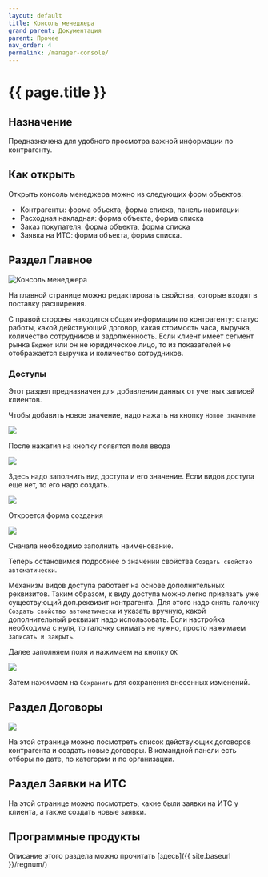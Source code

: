 ```yaml
---
layout: default
title: Консоль менеджера
grand_parent: Документация
parent: Прочее
nav_order: 4
permalink: /manager-console/
---
```


# {{ page.title }}

## Назначение

Предназначена для удобного просмотра важной информации по контрагенту.

## Как открыть

Открыть консоль менеджера можно из следующих форм объектов:

* Контрагенты: форма объекта, форма списка, панель навигации
* Расходная накладная: форма объекта, форма списка
* Заказ покупателя: форма объекта, форма списка
* Заявка на ИТС: форма объекта, форма списка.

## Раздел Главное

![Консоль менеджера](../img/2024-06-17_12-32-19.png)

На главной странице можно редактировать свойства, которые входят в поставку расширения.

С правой стороны находится общая информация по контрагенту: статус работы, какой действующий договор, какая стоимость часа, выручка, количество сотрудников и задолженность.
Если клиент имеет сегмент рынка `Бюджет` или он не юридическое лицо, то из показателей не отображается выручка и количество сотрудников.

### Доступы

Этот раздел предназначен для добавления данных от учетных записей клиентов.

Чтобы добавить новое значение, надо нажать на кнопку `Новое значение`

![](../img/2024-06-17_12-50-48.png)

После нажатия на кнопку появятся поля ввода

![](../img/2024-06-17_12-53-13.png)

Здесь надо заполнить вид доступа и его значение.
Если видов доступа еще нет, то его надо создать.

![](../img/2024-06-17_12-56-05.png)

Откроется форма создания

![](../img/2024-06-17_12-58-21.png)

Сначала необходимо заполнить наименование.

Теперь остановимся подробнее о значении свойства `Создать свойство автоматически`.

Механизм видов доступа работает на основе дополнительных реквизитов. Таким образом, к виду доступа можно легко привязать уже существующий доп.реквизит контрагента. Для этого надо снять галочку `Создать свойство автоматически` и указать вручную, какой дополнительный реквизит надо использовать. Если настройка необходима с нуля, то галочку снимать не нужно, просто нажимаем `Записать и закрыть`.

Далее заполняем поля и нажимаем на кнопку `OK`

![](../img/2024-06-17_13-06-32.png)

Затем нажимаем на `Сохранить` для сохранения внесенных изменений.

## Раздел Договоры

![](../img/2024-06-17_13-14-45.png)

На этой странице можно посмотреть список действующих договоров контрагента и создать новые договоры.
В командной панели есть отборы по дате, по категории и по организации.

## Раздел Заявки на ИТС

На этой странице можно посмотреть, какие были заявки на ИТС у клиента, а также создать новые заявки.

## Программные продукты

Описание этого раздела можно прочитать [здесь]({{ site.baseurl }}/regnum/)